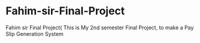 # Fahim-sir-Final-Project
Fahim sir Final Project( This is My 2nd semester Final Project, to make a Pay Slip Generation System
